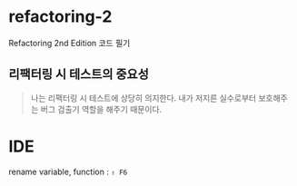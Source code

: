 # refactoring-2
Refactoring 2nd Edition 코드 필기

## 리팩터링 시 테스트의 중요성

> 나는 리팩터링 시 테스트에 상당히 의지한다. 내가 저지른 실수로부터 보호해주는 버그 검출기 역할을 해주기 때문이다.

# IDE

rename variable, function : `⇧ F6`
